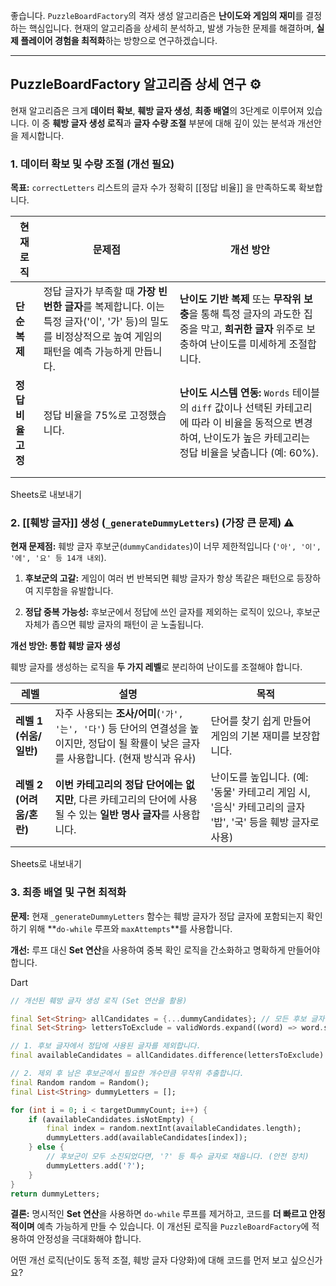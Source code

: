 좋습니다. `PuzzleBoardFactory`의 격자 생성 알고리즘은 **난이도와 게임의 재미**를 결정하는 핵심입니다. 현재의 알고리즘을 상세히 분석하고, 발생 가능한 문제를 해결하며, **실제 플레이어 경험을 최적화**하는 방향으로 연구하겠습니다.

* * *

PuzzleBoardFactory 알고리즘 상세 연구 ⚙️
--------------------------------

현재 알고리즘은 크게 **데이터 확보**, **훼방 글자 생성**, **최종 배열**의 3단계로 이루어져 있습니다. 이 중 **훼방 글자 생성 로직**과 **글자 수량 조절** 부분에 대해 깊이 있는 분석과 개선안을 제시합니다.

### 1\. 데이터 확보 및 수량 조절 (개선 필요)

**목표:** `correctLetters` 리스트의 글자 수가 정확히 [[정답 비율]] 을 만족하도록 확보합니다.

| 현재 로직        | 문제점                                                                                          | 개선 방안                                                                                                     |
| ------------ | -------------------------------------------------------------------------------------------- | --------------------------------------------------------------------------------------------------------- |
| **단순 복제**    | 정답 글자가 부족할 때 **가장 빈번한 글자**를 복제합니다. 이는 특정 글자('이', '가' 등)의 밀도를 비정상적으로 높여 게임의 패턴을 예측 가능하게 만듭니다. | **난이도 기반 복제** 또는 **무작위 보충**을 통해 특정 글자의 과도한 집중을 막고, **희귀한 글자** 위주로 보충하여 난이도를 미세하게 조절합니다.                   |
| **정답 비율 고정** | 정답 비율을 75%로 고정했습니다.                                                                          | **난이도 시스템 연동:** `Words` 테이블의 `diff` 값이나 선택된 카테고리에 따라 이 비율을 동적으로 변경하여, 난이도가 높은 카테고리는 정답 비율을 낮춥니다 (예: 60%). |
|              |                                                                                              |                                                                                                           |
|              |                                                                                              |                                                                                                           |

Sheets로 내보내기

### 2\. [[훼방 글자]] 생성 (`_generateDummyLetters`) (가장 큰 문제) ⚠️

**현재 문제점:** 훼방 글자 후보군(`dummyCandidates`)이 너무 제한적입니다 (`'아', '이', '에', '요' 등 14개 내외`).

1.  **후보군의 고갈:** 게임이 여러 번 반복되면 훼방 글자가 항상 똑같은 패턴으로 등장하여 지루함을 유발합니다.
    
2.  **정답 중복 가능성:** 후보군에서 정답에 쓰인 글자를 제외하는 로직이 있으나, 후보군 자체가 좁으면 훼방 글자의 패턴이 곧 노출됩니다.
    

**개선 방안: 통합 훼방 글자 생성**

훼방 글자를 생성하는 로직을 **두 가지 레벨**로 분리하여 난이도를 조절해야 합니다.

| 레벨 | 설명 | 목적 |
| --- | --- | --- |
| **레벨 1 (쉬움/일반)** | 자주 사용되는 **조사/어미**(`'가', '는', '다'`) 등 단어의 연결성을 높이지만, 정답이 될 확률이 낮은 글자를 사용합니다. (현재 방식과 유사) | 단어를 찾기 쉽게 만들어 게임의 기본 재미를 보장합니다. |
| **레벨 2 (어려움/혼란)** | **이번 카테고리의 정답 단어에는 없지만**, 다른 카테고리의 단어에 사용될 수 있는 **일반 명사 글자**를 사용합니다. | 난이도를 높입니다. (예: '동물' 카테고리 게임 시, '음식' 카테고리의 글자 '밥', '국' 등을 훼방 글자로 사용) |

Sheets로 내보내기

### 3\. 최종 배열 및 구현 최적화

**문제:** 현재 `_generateDummyLetters` 함수는 훼방 글자가 정답 글자에 포함되는지 확인하기 위해 \*\*`do-while` 루프와 `maxAttempts`\*\*를 사용합니다.

**개선:** 루프 대신 **Set 연산**을 사용하여 중복 확인 로직을 간소화하고 명확하게 만들어야 합니다.

Dart

```dart
// 개선된 훼방 글자 생성 로직 (Set 연산을 활용)

final Set<String> allCandidates = {...dummyCandidates}; // 모든 후보 글자
final Set<String> lettersToExclude = validWords.expand((word) => word.split('')).toSet(); // 정답에 사용된 글자

// 1. 후보 글자에서 정답에 사용된 글자를 제외합니다.
final availableCandidates = allCandidates.difference(lettersToExclude).toList();

// 2. 제외 후 남은 후보군에서 필요한 개수만큼 무작위 추출합니다.
final Random random = Random();
final List<String> dummyLetters = [];

for (int i = 0; i < targetDummyCount; i++) {
    if (availableCandidates.isNotEmpty) {
        final index = random.nextInt(availableCandidates.length);
        dummyLetters.add(availableCandidates[index]);
    } else {
        // 후보군이 모두 소진되었다면, '?' 등 특수 글자로 채웁니다. (안전 장치)
        dummyLetters.add('?'); 
    }
}
return dummyLetters;

```

**결론:** 명시적인 **Set 연산**을 사용하면 `do-while` 루프를 제거하고, 코드를 **더 빠르고 안정적이며** 예측 가능하게 만들 수 있습니다. 이 개선된 로직을 `PuzzleBoardFactory`에 적용하여 안정성을 극대화해야 합니다.

어떤 개선 로직(난이도 동적 조절, 훼방 글자 다양화)에 대해 코드를 먼저 보고 싶으신가요?